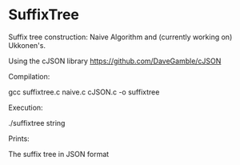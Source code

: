 # SuffixTree
Suffix tree construction: Naive Algorithm and (currently working on) Ukkonen's.

Using the cJSON library https://github.com/DaveGamble/cJSON

Compilation:

gcc suffixtree.c naive.c cJSON.c -o suffixtree

Execution:

./suffixtree string

Prints: 

The suffix tree in JSON format
